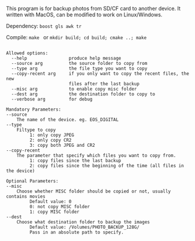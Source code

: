 This program is for backup photos from SD/CF card to another device.
It written with MacOS, can be modified to work on Linux/Windows. 

Dependency:
    ```boost gls awk tr```

Compile: 
    ```make ```
or
    ```mkdir build; cd build; cmake ..; make```

```

Allowed options:
  --help                produce help message
  --source arg          the source folder to copy from
  --type arg            the file type you want to copy
  --copy-recent arg     if you only want to copy the recent files, the new 
                        files after the last backup
  --misc arg            to enable copy misc folder
  --dest arg            the destination folder to copy to
  --verbose arg         for debug

Mandatory Parameters: 
--source 
	The name of the device. eg. EOS_DIGITAL
--type
	Filtype to copy
		 1: only copy JPEG
		 2: only copy CR2
		 3: copy both JPEG and CR2
--copy-recent
	The parameter that specify which files you want to copy from.
		 1: copy files since the last backup
		 2: copy files since the beginning of the time (all files in the device)

Optional Parameters: 
--misc
	Choose whether MISC folder should be copied or not, usually contains movies
		 Default value: 0
		 0: not copy MISC folder
		 1: copy MISC folder
--dest
	Choose what destination folder to backup the images
		 Default value: /Volumes/PHOTO_BACKUP_128G/
		 Pass in an absolute path to specify.
```
